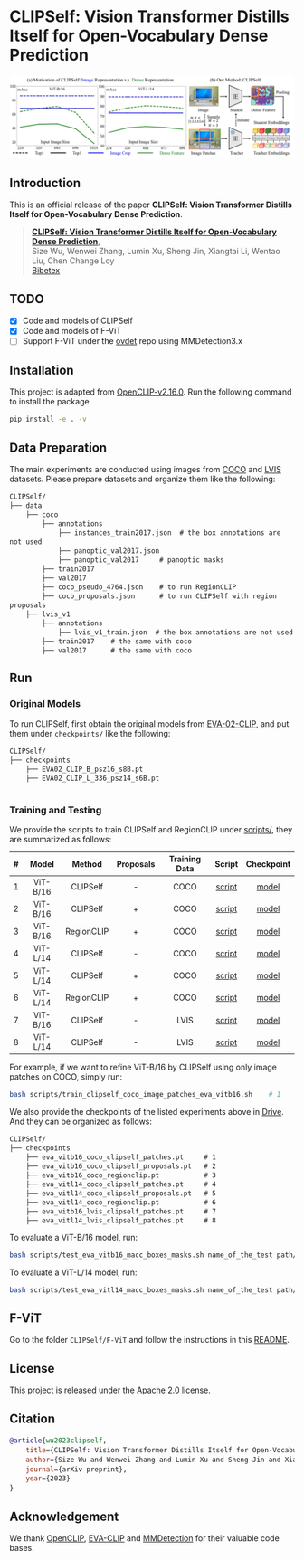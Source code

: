 # CLIPSelf: Vision Transformer Distills Itself for Open-Vocabulary Dense Prediction
![](clipself_method.jpg)
## Introduction

This is an official release of the paper **CLIPSelf: Vision Transformer Distills Itself for Open-Vocabulary Dense Prediction**.

> [**CLIPSelf: Vision Transformer Distills Itself for Open-Vocabulary Dense Prediction**](https://arxiv.org/abs/2302.13996),            
> Size Wu, Wenwei Zhang, Lumin Xu, Sheng Jin, Xiangtai Li, Wentao Liu, Chen Change Loy            
> [Bibetex](https://github.com/wusize/CLIPSelf#citation)

## TODO
- [x] Code and models of CLIPSelf
- [x] Code and models of F-ViT
- [ ] Support F-ViT under the [ovdet](https://github.com/wusize/ovdet) repo using MMDetection3.x

## Installation

This project is adapted from [OpenCLIP-v2.16.0](https://github.com/mlfoundations/open_clip/tree/v2.16.0). Run the
following command to install the package

```bash
pip install -e . -v
```

## Data Preparation
The main experiments are conducted using images from [COCO](https://cocodataset.org/#home) 
and [LVIS](https://www.lvisdataset.org/) datasets. Please prepare datasets and organize them like the 
following:


```text
CLIPSelf/
├── data
    ├── coco
        ├── annotations
            ├── instances_train2017.json  # the box annotations are not used
            ├── panoptic_val2017.json
            ├── panoptic_val2017     # panoptic masks
        ├── train2017
        ├── val2017
        ├── coco_pseudo_4764.json    # to run RegionCLIP
        ├── coco_proposals.json      # to run CLIPSelf with region proposals
    ├── lvis_v1
        ├── annotations
            ├── lvis_v1_train.json  # the box annotations are not used
        ├── train2017    # the same with coco
        ├── val2017      # the same with coco
```


## Run
### Original Models 
To run CLIPSelf, first obtain the original models from 
[EVA-02-CLIP](https://github.com/baaivision/EVA/tree/master/EVA-CLIP), and put them under 
`checkpoints/` like the following:

```text
CLIPSelf/
├── checkpoints
    ├── EVA02_CLIP_B_psz16_s8B.pt
    ├── EVA02_CLIP_L_336_psz14_s6B.pt
    
```

### Training and Testing 
We provide the scripts to train CLIPSelf and RegionCLIP under [scripts/](scripts), they are summarized as follows:

|  #  |       Model       |   Method   | Proposals | Training Data |                                Script                                | Checkpoint |
|:---:|:-----------------:|:----------:|:---------:|:-------------:|:--------------------------------------------------------------------:|:----------:|
|  1  |     ViT-B/16      |  CLIPSelf  |     -     |     COCO      |  [script](scripts/train_clipself_coco_image_patches_eva_vitb16.sh)   | [model](https://drive.google.com/file/d/1Nz1xH7cbR8HEW40rMtYUn3PE5ypLw5vb/view?usp=sharing)  |
|  2  |     ViT-B/16      |  CLIPSelf  |     +     |     COCO      | [script](scripts/train_clipself_coco_region_proposals_eva_vitb16.sh) | [model](https://drive.google.com/file/d/1Tf8gJWmbRnsX8verC6Ee7lK3Dm781p5M/view?usp=sharing)  |
|  3  |     ViT-B/16      | RegionCLIP |     +     |     COCO      |        [script](scripts/train_regionclip_coco_eva_vitb16.sh)         | [model](https://drive.google.com/file/d/1lfaSAenNpfE1Smiv2WIdj0y4Mcb3NrP7/view?usp=sharing)  |
|  4  |     ViT-L/14      |  CLIPSelf  |     -     |     COCO      |  [script](scripts/train_clipself_coco_image_patches_eva_vitl14.sh)   | [model](https://drive.google.com/file/d/1vycKoimE2-QHjzQFCXMc4YH-tfJq-GMT/view?usp=sharing)  |
|  5  |     ViT-L/14      |  CLIPSelf  |     +     |     COCO      | [script](scripts/train_clipself_coco_region_proposals_eva_vitl14.sh) | [model](https://drive.google.com/file/d/1UQ3YpYeoXs4ESruUqrpWE4VwOD5UHp-S/view?usp=sharing)  |
|  6  |     ViT-L/14      | RegionCLIP |     +     |     COCO      |        [script](scripts/train_regionclip_coco_eva_vitl14.sh)         | [model](https://drive.google.com/file/d/1unxcWfzNQfyPj_PYtgtr8prne63l80eh/view?usp=sharing)  |
|  7  |     ViT-B/16      |  CLIPSelf  |     -     |     LVIS      |  [script](scripts/train_clipself_lvis_image_patches_eva_vitb16.sh)   | [model](https://drive.google.com/file/d/1-yfrMVaS4aN5uZSYCTalhJ_Pq3j_2aT4/view?usp=sharing)  |
|  8  |     ViT-L/14      |  CLIPSelf  |     -     |     LVIS      |  [script](scripts/train_clipself_lvis_image_patches_eva_vitl14.sh)   | [model](https://drive.google.com/file/d/1_bQMw-R0tBgvFWAAJFi7RbAHN4-OYIz0/view?usp=sharing)  |

For example, if we want to refine ViT-B/16 by CLIPSelf using only image patches on COCO, simply run:
```bash
bash scripts/train_clipself_coco_image_patches_eva_vitb16.sh    # 1
```
We also provide the checkpoints of the listed experiments above in [Drive](https://drive.google.com/drive/folders/1APWIE7M5zcymbjh5OONqXdBOxFy3Ghwm?usp=sharing). 
And they can be organized as follows:

```text
CLIPSelf/
├── checkpoints
    ├── eva_vitb16_coco_clipself_patches.pt     # 1
    ├── eva_vitb16_coco_clipself_proposals.pt   # 2
    ├── eva_vitb16_coco_regionclip.pt           # 3
    ├── eva_vitl14_coco_clipself_patches.pt     # 4
    ├── eva_vitl14_coco_clipself_proposals.pt   # 5
    ├── eva_vitl14_coco_regionclip.pt           # 6
    ├── eva_vitb16_lvis_clipself_patches.pt     # 7
    ├── eva_vitl14_lvis_clipself_patches.pt     # 8
```

To evaluate a ViT-B/16 model, run:
```bash
bash scripts/test_eva_vitb16_macc_boxes_masks.sh name_of_the_test path/to/checkpoint.pt
```
To evaluate a ViT-L/14 model, run:
```bash
bash scripts/test_eva_vitl14_macc_boxes_masks.sh name_of_the_test path/to/checkpoint.pt
```

## F-ViT
Go to the folder `CLIPSelf/F-ViT` and follow the instructions in this [README](F-ViT/README.md).

## License

This project is released under the [Apache 2.0 license](LICENSE).


## Citation

```bibtex
@article{wu2023clipself,
    title={CLIPSelf: Vision Transformer Distills Itself for Open-Vocabulary Dense Prediction},
    author={Size Wu and Wenwei Zhang and Lumin Xu and Sheng Jin and Xiangtai Li and Wentao Liu and Chen Change Loy},
    journal={arXiv preprint},
    year={2023}
}
```


## Acknowledgement

We thank [OpenCLIP](https://github.com/mlfoundations/open_clip/tree/v2.16.0), 
[EVA-CLIP](https://github.com/baaivision/EVA/tree/master/EVA-CLIP) and 
[MMDetection](https://github.com/open-mmlab/mmdetection/tree/v2.28.1) for their valuable code bases.
